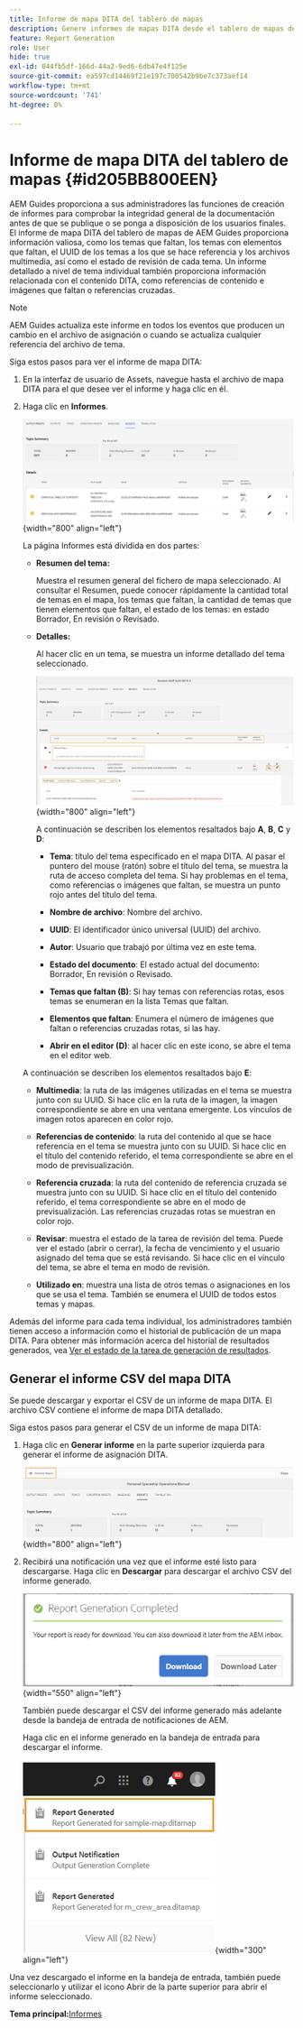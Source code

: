 ```yaml
---
title: Informe de mapa DITA del tablero de mapas
description: Genere informes de mapas DITA desde el tablero de mapas de AEM Guides. Obtenga información sobre cómo generar el CSV de un informe de mapa DITA.
feature: Report Generation
role: User
hide: true
exl-id: 044fb5df-166d-44a2-9ed6-6db47e4f125e
source-git-commit: ea597cd14469f21e197c700542b9be7c373aef14
workflow-type: tm+mt
source-wordcount: '741'
ht-degree: 0%

---
```


# Informe de mapa DITA del tablero de mapas {#id205BB800EEN}

AEM Guides proporciona a sus administradores las funciones de creación de informes para comprobar la integridad general de la documentación antes de que se publique o se ponga a disposición de los usuarios finales. El informe de mapa DITA del tablero de mapas de AEM Guides proporciona información valiosa, como los temas que faltan, los temas con elementos que faltan, el UUID de los temas a los que se hace referencia y los archivos multimedia, así como el estado de revisión de cada tema. Un informe detallado a nivel de tema individual también proporciona información relacionada con el contenido DITA, como referencias de contenido e imágenes que faltan o referencias cruzadas.

>[!NOTE]
>
> AEM Guides actualiza este informe en todos los eventos que producen un cambio en el archivo de asignación o cuando se actualiza cualquier referencia del archivo de tema.

Siga estos pasos para ver el informe de mapa DITA:

1. En la interfaz de usuario de Assets, navegue hasta el archivo de mapa DITA para el que desee ver el informe y haga clic en él.

1. Haga clic en **Informes**.

   ![](images/reports-page-uuid.png){width="800" align="left"}

   La página Informes está dividida en dos partes:

   - **Resumen del tema:**

     Muestra el resumen general del fichero de mapa seleccionado. Al consultar el Resumen, puede conocer rápidamente la cantidad total de temas en el mapa, los temas que faltan, la cantidad de temas que tienen elementos que faltan, el estado de los temas: en estado Borrador, En revisión o Revisado.

   - **Detalles:**

     Al hacer clic en un tema, se muestra un informe detallado del tema seleccionado.

     ![](images/detailed-report-uuid.png){width="800" align="left"}

     A continuación se describen los elementos resaltados bajo **A**, **B**, **C** y **D**:

      - **Tema**: título del tema especificado en el mapa DITA. Al pasar el puntero del mouse (ratón) sobre el título del tema, se muestra la ruta de acceso completa del tema. Si hay problemas en el tema, como referencias o imágenes que faltan, se muestra un punto rojo antes del título del tema.

      - **Nombre de archivo**: Nombre del archivo.

      - **UUID**: El identificador único universal \(UUID\) del archivo.

      - **Autor**: Usuario que trabajó por última vez en este tema.

      - **Estado del documento**: El estado actual del documento: Borrador, En revisión o Revisado.

      - **Temas que faltan \(B\)**: Si hay temas con referencias rotas, esos temas se enumeran en la lista Temas que faltan.

      - **Elementos que faltan**: Enumera el número de imágenes que faltan o referencias cruzadas rotas, si las hay.

      - **Abrir en el editor \(D\)**: al hacer clic en este icono, se abre el tema en el editor web.


   A continuación se describen los elementos resaltados bajo **E**:

   - **Multimedia**: la ruta de las imágenes utilizadas en el tema se muestra junto con su UUID. Si hace clic en la ruta de la imagen, la imagen correspondiente se abre en una ventana emergente. Los vínculos de imagen rotos aparecen en color rojo.

   - **Referencias de contenido**: la ruta del contenido al que se hace referencia en el tema se muestra junto con su UUID. Si hace clic en el título del contenido referido, el tema correspondiente se abre en el modo de previsualización.

   - **Referencia cruzada**: la ruta del contenido de referencia cruzada se muestra junto con su UUID. Si hace clic en el título del contenido referido, el tema correspondiente se abre en el modo de previsualización. Las referencias cruzadas rotas se muestran en color rojo.

   - **Revisar**: muestra el estado de la tarea de revisión del tema. Puede ver el estado \(abrir o cerrar\), la fecha de vencimiento y el usuario asignado del tema que se está revisando. Si hace clic en el vínculo del tema, se abre el tema en modo de revisión.

   - **Utilizado en**: muestra una lista de otros temas o asignaciones en los que se usa el tema. También se enumera el UUID de todos estos temas y mapas.

Además del informe para cada tema individual, los administradores también tienen acceso a información como el historial de publicación de un mapa DITA. Para obtener más información acerca del historial de resultados generados, vea [Ver el estado de la tarea de generación de resultados](generate-output-for-a-dita-map.md#viewing_output_history).

## Generar el informe CSV del mapa DITA

Se puede descargar y exportar el CSV de un informe de mapa DITA. El archivo CSV contiene el informe de mapa DITA detallado.

Siga estos pasos para generar el CSV de un informe de mapa DITA:

1. Haga clic en **Generar informe** en la parte superior izquierda para generar el informe de asignación DITA.

   ![](images/generate-DITA-map-report.png){width="800" align="left"}

1. Recibirá una notificación una vez que el informe esté listo para descargarse. Haga clic en **Descargar** para descargar el archivo CSV del informe generado.

   ![](images/download-report-dialog.png){width="550" align="left"}


   También puede descargar el CSV del informe generado más adelante desde la bandeja de entrada de notificaciones de AEM.

   Haga clic en el informe generado en la bandeja de entrada para descargar el informe.

   ![](images/report-inbox--notification.png){width="300" align="left"}

Una vez descargado el informe en la bandeja de entrada, también puede seleccionarlo y utilizar el icono Abrir de la parte superior para abrir el informe seleccionado.

**Tema principal:**&#x200B;[ Informes](reports-intro.md)
